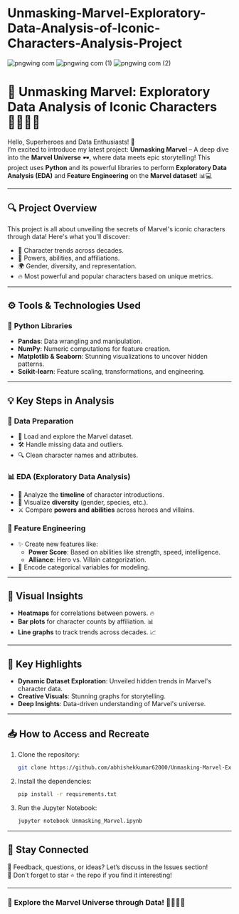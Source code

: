 # Unmasking-Marvel-Exploratory-Data-Analysis-of-Iconic-Characters-Analysis-Project
![pngwing com](https://github.com/user-attachments/assets/b81f3102-adf8-4fad-9762-457c34118487)
![pngwing com (1)](https://github.com/user-attachments/assets/dcca6d7c-9913-48cd-93fb-d6ab138a599e)
![pngwing com (2)](https://github.com/user-attachments/assets/56fa62b1-3c3a-4950-b5dc-963bf228a2a4)

# 🌌 **Unmasking Marvel: Exploratory Data Analysis of Iconic Characters** 🦸‍♂️🦸‍♀️  

Hello, Superheroes and Data Enthusiasts! 🚀  
I’m excited to introduce my latest project: **Unmasking Marvel** – A deep dive into the **Marvel Universe** 🕶️, where data meets epic storytelling! This project uses **Python** and its powerful libraries to perform **Exploratory Data Analysis (EDA)** and **Feature Engineering** on the **Marvel dataset**! 📊💻  

---

## 🔍 **Project Overview**  
This project is all about unveiling the secrets of Marvel's iconic characters through data! Here's what you'll discover:  
- 🌟 Character trends across decades.  
- 🧬 Powers, abilities, and affiliations.  
- 🌍 Gender, diversity, and representation.  
- 🔥 Most powerful and popular characters based on unique metrics.  

---

## ⚙️ **Tools & Technologies Used**  
### 🐍 **Python Libraries**  
- **Pandas**: Data wrangling and manipulation.  
- **NumPy**: Numeric computations for feature creation.  
- **Matplotlib & Seaborn**: Stunning visualizations to uncover hidden patterns.  
- **Scikit-learn**: Feature scaling, transformations, and engineering.  

---

## 💡 **Key Steps in Analysis**  
### 📂 **Data Preparation**  
- 🚀 Load and explore the Marvel dataset.  
- 🛠️ Handle missing data and outliers.  
- 🔍 Clean character names and attributes.  

### 📊 **EDA (Exploratory Data Analysis)**  
- 📅 Analyze the **timeline** of character introductions.  
- 🌈 Visualize **diversity** (gender, species, etc.).  
- ⚔️ Compare **powers and abilities** across heroes and villains.  

### 🧩 **Feature Engineering**  
- ✨ Create new features like:  
  - **Power Score**: Based on abilities like strength, speed, intelligence.  
  - **Alliance**: Hero vs. Villain categorization.  
- 🔗 Encode categorical variables for modeling.  

---

## 🎨 **Visual Insights**  
- **Heatmaps** for correlations between powers. 🔥  
- **Bar plots** for character counts by affiliation. 📊  
- **Line graphs** to track trends across decades. 📈  

---

## 🌟 **Key Highlights**  
- **Dynamic Dataset Exploration**: Unveiled hidden trends in Marvel's character data.  
- **Creative Visuals**: Stunning graphs for storytelling.  
- **Deep Insights**: Data-driven understanding of Marvel's universe.  

---

## 📥 **How to Access and Recreate**  
1. Clone the repository:  
   ```bash  
   git clone https://github.com/abhishekkumar62000/Unmasking-Marvel-Exploratory-Data-Analysis-of-Iconic-Characters-Analysis-Project.git
   ```  
2. Install the dependencies:  
   ```bash  
   pip install -r requirements.txt  
   ```  
3. Run the Jupyter Notebook:  
   ```bash  
   jupyter notebook Unmasking_Marvel.ipynb  
   ```  

---

## 📢 **Stay Connected**  
💬 Feedback, questions, or ideas? Let’s discuss in the Issues section!  
🌟 Don’t forget to star ⭐ the repo if you find it interesting!  

---

### 🚀 **Explore the Marvel Universe through Data!** 🦸‍♂️🦸‍♀️  
```  

